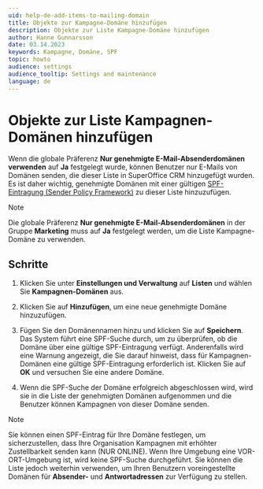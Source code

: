 ```yaml
---
uid: help-de-add-items-to-mailing-domain
title: Objekte zur Kampagne-Domäne hinzufügen
description: Objekte zur Liste Kampagne-Domäne hinzufügen
author: Hanne Gunnarsson
date: 03.14.2023
keywords: Kampagne, Domäne, SPF
topic: howto
audience: settings
audience_tooltip: Settings and maintenance
language: de
---
```


# Objekte zur Liste Kampagnen-Domänen hinzufügen

Wenn die globale Präferenz **Nur genehmigte E-Mail-Absenderdomänen verwenden** auf **Ja** festgelegt wurde, können Benutzer nur E-Mails von Domänen senden, die dieser Liste in SuperOffice CRM hinzugefügt wurden. Es ist daher wichtig, genehmigte Domänen mit einer gültigen [SPF-Eintragung (Sender Policy Framework)][1] zu dieser Liste hinzuzufügen.

> [!NOTE]
> Die globale Präferenz **Nur genehmigte E-Mail-Absenderdomänen** in der Gruppe **Marketing** muss auf **Ja** festgelegt werden, um die Liste Kampagne-Domäne zu verwenden.

## Schritte

1. Klicken Sie unter **Einstellungen und Verwaltung** auf **Listen** und wählen Sie **Kampagnen-Domänen** aus.

1. Klicken Sie auf **Hinzufügen**, um eine neue genehmigte Domäne hinzuzufügen.

1. Fügen Sie den Domänennamen hinzu und klicken Sie auf **Speichern**. Das System führt eine SPF-Suche durch, um zu überprüfen, ob die Domäne über eine gültige SPF-Eintragung verfügt. Anderenfalls wird eine Warnung angezeigt, die Sie darauf hinweist, dass für Kampagnen-Domänen eine gültige SPF-Eintragung erforderlich ist. Klicken Sie auf **OK** und versuchen Sie eine andere Domäne.

1. Wenn die SPF-Suche der Domäne erfolgreich abgeschlossen wird, wird sie in die Liste der genehmigten Domänen aufgenommen und die Benutzer können Kampagnen von dieser Domäne senden.

> [!NOTE]
> Sie können einen SPF-Eintrag für Ihre Domäne festlegen, um sicherzustellen, dass Ihre Organisation Kampagnen mit erhöhter Zustellbarkeit senden kann (NUR ONLINE). Wenn Ihre Umgebung eine VOR-ORT-Umgebung ist, wird keine SPF-Suche durchgeführt. Sie können die Liste jedoch weiterhin verwenden, um Ihren Benutzern voreingestellte Domänen für **Absender-** und **Antwortadressen** zur Verfügung zu stellen.

<!-- Referenced links -->
[1]: https://docs.superoffice.com/en/email/mailgun/spf/index.html

<!-- Referenced images -->
